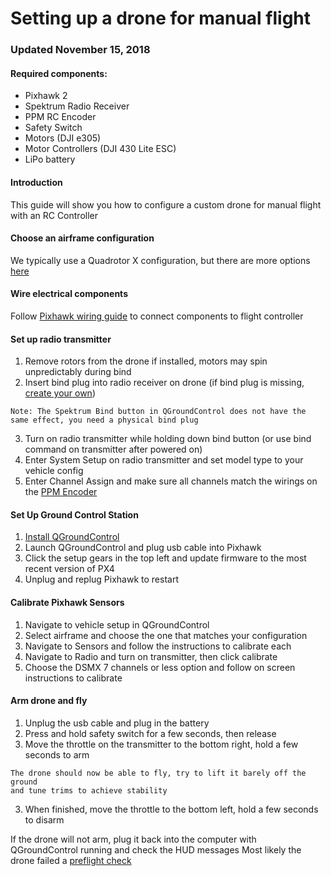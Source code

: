 # Setting up a drone for manual flight

### Updated November 15, 2018

#### Required components:

* Pixhawk 2
* Spektrum Radio Receiver
* PPM RC Encoder
* Safety Switch
* Motors (DJI e305)
* Motor Controllers (DJI 430 Lite ESC)
* LiPo battery

#### Introduction

This guide will show you how to configure a custom drone for manual flight with an RC Controller

#### Choose an airframe configuration

We typically use a Quadrotor X configuration, but there are more options [here]

#### Wire electrical components
Follow [Pixhawk wiring guide] to connect components to flight controller


#### Set up radio transmitter

1. Remove rotors from the drone if installed, motors may spin unpredictably during bind
2. Insert bind plug into radio receiver on drone (if bind plug is missing, [create your own])
```
Note: The Spektrum Bind button in QGroundControl does not have the same effect, you need a physical bind plug
```  
3. Turn on radio transmitter while holding down bind button (or use bind command on transmitter after powered on)
4. Enter System Setup on radio transmitter and set model type to your vehicle config
5. Enter Channel Assign and make sure all channels match the wirings on the [PPM Encoder]

#### Set Up Ground Control Station

1. [Install QGroundControl]
2. Launch QGroundControl and plug usb cable into Pixhawk
3. Click the setup gears in the top left and update firmware to the most recent version of PX4
4. Unplug and replug Pixhawk to restart

#### Calibrate Pixhawk Sensors

1. Navigate to vehicle setup in QGroundControl
2. Select airframe and choose the one that matches your configuration
3. Navigate to Sensors and follow the instructions to calibrate each
4. Navigate to Radio and turn on transmitter, then click calibrate
5. Choose the DSMX 7 channels or less option and follow on screen instructions to calibrate

#### Arm drone and fly

1. Unplug the usb cable and plug in the battery
2. Press and hold safety switch for a few seconds, then release
3. Move the throttle on the transmitter to the bottom right, hold a few seconds to arm
```
The drone should now be able to fly, try to lift it barely off the ground 
and tune trims to achieve stability
```
3. When finished, move the throttle to the bottom left, hold a few seconds to disarm

If the drone will not arm, plug it back into the computer with QGroundControl running and check the HUD messages
Most likely the drone failed a [preflight check]

[here]: <https://docs.px4.io/en/airframes/airframe_reference.html>
[Pixhawk wiring guide]: <https://docs.px4.io/en/assembly/quick_start_cube.html>
[create your own]: <https://www.youtube.com/watch?v=FD5Fq62wWj4>
[PPM encoder]: <http://ardupilot.org/copter/docs/common-ppm-encoder.html>
[Install QGroundControl]: https://docs.qgroundcontrol.com/en/getting_started/download_and_install.html>
[preflight check]: <https://docs.px4.io/en/flying/pre_flight_checks.html>
